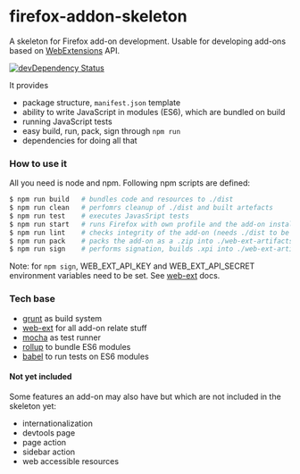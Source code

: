 # firefox-addon-skeleton

A skeleton for Firefox add-on development. Usable for developing add-ons based on [WebExtensions](https://developer.mozilla.org/en-US/Add-ons/WebExtensions) API.

[![devDependency Status](https://david-dm.org/simomat/firefox-addon-skeleton/dev-status.svg)](https://david-dm.org/simomat/firefox-addon-skeleton#info=devDependencies)

It provides
 * package structure, `manifest.json` template
 * ability to write JavaScript in modules (ES6), which are bundled on build
 * running JavaScript tests
 * easy build, run, pack, sign through `npm run`
 * dependencies for doing all that

### How to use it

All you need is node and npm. Following npm scripts are defined:

```bash
$ npm run build   # bundles code and resources to ./dist
$ npm run clean   # perfomrs cleanup of ./dist and built artefacts
$ npm run test    # executes JavasSript tests
$ npm run start   # runs Firefox with own profile and the add-on installed (needs ./dist to be built)
$ npm run lint    # checks integrity of the add-on (needs ./dist to be built)
$ npm run pack    # packs the add-on as a .zip into ./web-ext-artifacts
$ npm run sign    # performs signation, builds .xpi into ./web-ext-artifacts on success
```

Note: for `npm sign`, WEB_EXT_API_KEY and WEB_EXT_API_SECRET environment variables need to be set. See [web-ext](https://developer.mozilla.org/en-US/Add-ons/WebExtensions/web-ext_command_reference#web-ext_sign) docs.
 
 
### Tech base

 * [grunt](https://github.com/gruntjs/grunt) as build system
 * [web-ext](https://github.com/mozilla/web-ext) for all add-on relate stuff
 * [mocha](https://github.com/mochajs/mocha) as test runner
 * [rollup](https://github.com/rollup/rollup) to bundle ES6 modules
 * [babel](https://github.com/babel/babel) to run tests on ES6 modules


#### Not yet included
Some features an add-on may also have but which are not included in the skeleton yet:
 
 * internationalization
 * devtools page
 * page action
 * sidebar action
 * web accessible resources

